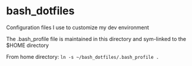 # bash_dotfiles

Configuration files I use to customize my dev environment

The .bash_profile file is maintained in this directory and sym-linked to the
$HOME directory

From home directory:
``` ln -s ~/bash_dotfiles/.bash_profile . ```
